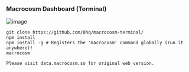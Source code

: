 ### Macrocosm Dashboard (Terminal)

![image](https://github.com/0hq/macrocosm-terminal/assets/30643741/d4da795c-518b-417c-ba15-afcaf0f42710)

```
git clone https://github.com/0hq/macrocosm-terminal/
npm install
npm install -g # Registers the 'macrocosm' command globally (run it anywhere)!
macrocosm
```
```Please visit data.macrocosm.so for original web version.```

